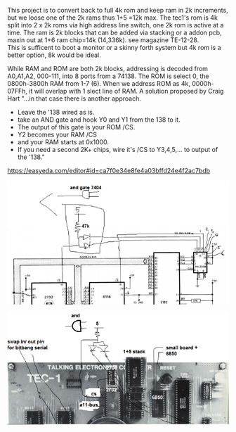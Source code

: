 This project is to convert back to full 4k rom and keep ram in 2k increments, but we loose one of the 2k rams thus 1+5 =12k max.
The tec1's rom is 4k split into 2 x 2k roms via high address line switch, one 2k rom is active at a time. The ram is 2k blocks that can be added via stacking or a addon pcb, maxin out at 1+6 ram chip=14k (14,336k). see magazine TE-12-28.  
This is sufficent to boot a monitor or a skinny forth system but 4k rom is a better option, 8k would be ideal.

While RAM and ROM are both 2k blocks, addressing is decoded from A0,A1,A2, 000-111, into 8 ports from a 74138. The ROM is select 0, the 0800h-3800h RAM from 1-7 (6).
When we address ROM as 4k, 0000h-07FFh, it will overlap with 1 slect line of RAM.
A solution proposed by Craig Hart "...in that case there is another approach. 
* Leave the '138 wired as is. 
* take an AND gate and hook Y0 and Y1 from the 138 to it. 
* The output of this gate is your ROM /CS. 
* Y2 becomes your RAM /CS 
* and your RAM starts at 0x1000. 
* If you need a second 2K+ chips, wire it's /CS to Y3,4,5,... to output of the '138."




https://easyeda.com/editor#id=ca7f0e34e8fe4a03bffd24e4f2ac7bdb

![](https://github.com/SteveJustin1963/tec-4krom-12kram-mod/blob/master/pics/4%2B12mod.png)

![](https://github.com/SteveJustin1963/tec-4krom-12kram-mod/blob/master/pics/pic%20mod.png)
